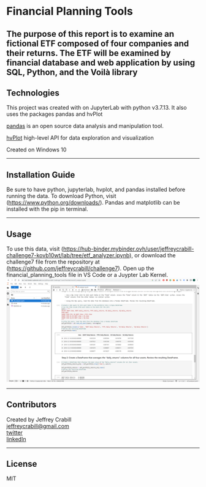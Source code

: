 # Financial Planning Tools
The purpose of this report is to examine an fictional ETF composed of four companies and their returns.  The ETF will be examined by financial database and web application by using SQL, Python, and the Voilà library
---

## Technologies
This project was created with on JupyterLab with python v3.7.13.  It also uses the packages pandas and hvPlot

[pandas](https://pandas.pydata.org/) is an open source data analysis and manipulation tool.

[hvPlot](https://hvplot.holoviz.org/index.html)  high-level API for data exploration and visualization



Created on Windows 10

---

## Installation Guide

Be sure to have python, jupyterlab, hvplot, and pandas installed before running the data.  To download Python, visit (https://www.python.org/downloads/).  Pandas and matplotlib can be installed with the pip in terminal.  

---

## Usage
To use this data, visit (https://hub-binder.mybinder.ovh/user/jeffreycrabill-challenge7-kovb10wt/lab/tree/etf_analyzer.ipynb), or download the challenge7 file from the repository at (https://github.com/jeffreycrabill/challenge7).  Open up the financial_planning_tools file in VS Code or a Juypter Lab Kernel.  <br>
![Voila](images/Voila.png)


---

## Contributors
Created by Jeffrey Crabill  
jeffreycrabill@gmail.com  
[twitter](twitter.com/jeffcrabill)  
[linkedIn](linkedin.com/jeffreycrabill)  

---

## License

MIT